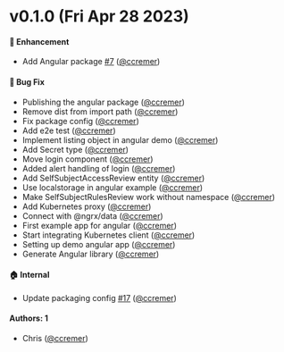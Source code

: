 # v0.1.0 (Fri Apr 28 2023)

#### 🚀 Enhancement

- Add Angular package [#7](https://github.com/ccremer/kubernetes-client-browser/pull/7) ([@ccremer](https://github.com/ccremer))

#### 🐛 Bug Fix

- Publishing the angular package ([@ccremer](https://github.com/ccremer))
- Remove dist from import path ([@ccremer](https://github.com/ccremer))
- Fix package config ([@ccremer](https://github.com/ccremer))
- Add e2e test ([@ccremer](https://github.com/ccremer))
- Implement listing object in angular demo ([@ccremer](https://github.com/ccremer))
- Add Secret type ([@ccremer](https://github.com/ccremer))
- Move login component ([@ccremer](https://github.com/ccremer))
- Added alert handling of login ([@ccremer](https://github.com/ccremer))
- Add SelfSubjectAccessReview entity ([@ccremer](https://github.com/ccremer))
- Use localstorage in angular example ([@ccremer](https://github.com/ccremer))
- Make SelfSubjectRulesReview work without namespace ([@ccremer](https://github.com/ccremer))
- Add Kubernetes proxy ([@ccremer](https://github.com/ccremer))
- Connect with @ngrx/data ([@ccremer](https://github.com/ccremer))
- First example app for angular ([@ccremer](https://github.com/ccremer))
- Start integrating Kubernetes client ([@ccremer](https://github.com/ccremer))
- Setting up demo angular app ([@ccremer](https://github.com/ccremer))
- Generate Angular library ([@ccremer](https://github.com/ccremer))

#### 🏠 Internal

- Update packaging config [#17](https://github.com/ccremer/kubernetes-client-browser/pull/17) ([@ccremer](https://github.com/ccremer))

#### Authors: 1

- Chris ([@ccremer](https://github.com/ccremer))
